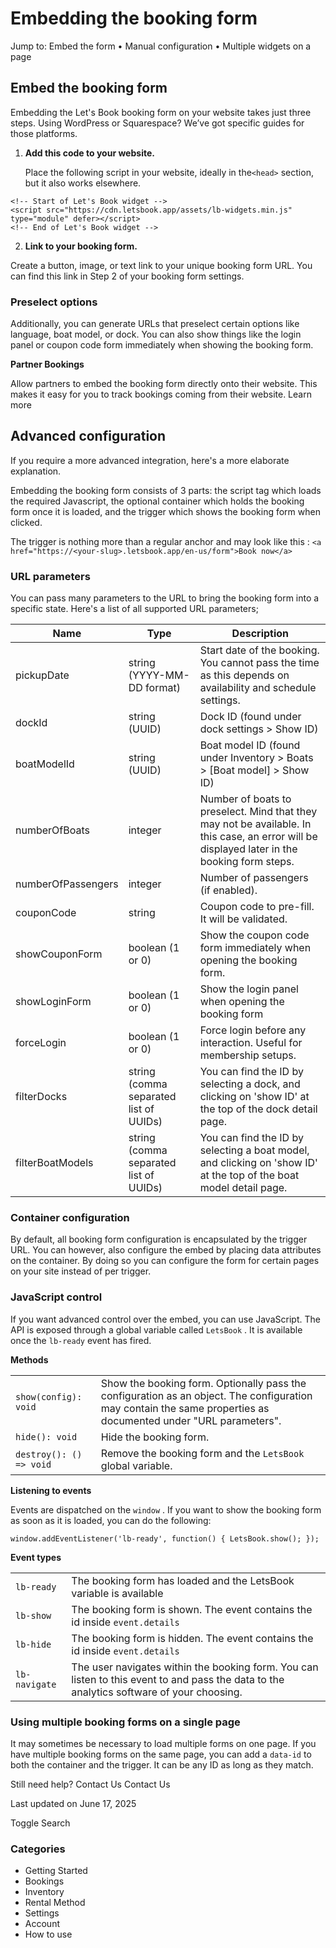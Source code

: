 Embedding the booking form
==========================

Jump to: Embed the form  •  Manual configuration •  Multiple widgets on a page

Embed the booking form
----------------------

Embedding the Let's Book booking form on your website takes just three steps. Using WordPress or Squarespace? We’ve got specific guides for those platforms.

  

1. **Add this code to your website.**

   Place the following script in your website, ideally in the`<head>` section, but it also works elsewhere.

```
<!-- Start of Let's Book widget -->
<script src="https://cdn.letsbook.app/assets/lb-widgets.min.js" type="module" defer></script>
<!-- End of Let's Book widget -->

```

2. **Link to your booking form.**

Create a button, image, or text link to your unique booking form URL. You can find this link in Step 2 of your booking form settings.

  
  

### Preselect options

Additionally, you can generate URLs that preselect certain options like language, boat model, or dock. You can also show things like the login panel or coupon code form immediately when showing the booking form.

  

**Partner Bookings**

Allow partners to embed the booking form directly onto their website. This makes it easy for you to track bookings coming from their website. Learn more

  

Advanced configuration
----------------------

If you require a more advanced integration, here's a more elaborate explanation.

Embedding the booking form consists of 3 parts: the script tag which loads the required Javascript, the optional container which holds the booking form once it is loaded, and the trigger which shows the booking form when clicked.

The trigger is nothing more than a regular anchor and may look like this : `<a href="https://<your-slug>.letsbook.app/en-us/form">Book now</a>`

  

### URL parameters

You can pass many parameters to the URL to bring the booking form into a specific state. Here's a list of all supported URL parameters;

| Name | Type | Description |
| --- | --- | --- |
| pickupDate | string (YYYY-MM-DD format) | Start date of the booking. You cannot pass the time as this depends on availability and schedule settings. |
| dockId | string (UUID) | Dock ID (found under dock settings > Show ID) |
| boatModelId | string (UUID) | Boat model ID (found under Inventory > Boats > [Boat model] > Show ID) |
| numberOfBoats | integer | Number of boats to preselect. Mind that they may not be available. In this case, an error will be displayed later in the booking form steps. |
| numberOfPassengers | integer | Number of passengers (if enabled). |
| couponCode | string | Coupon code to pre-fill. It will be validated. |
| showCouponForm | boolean (1 or 0) | Show the coupon code form immediately when opening the booking form. |
| showLoginForm | boolean (1 or 0) | Show the login panel when opening the booking form |
| forceLogin | boolean (1 or 0) | Force login before any interaction. Useful for membership setups. |
| filterDocks | string (comma separated list of UUIDs) | You can find the ID by selecting a dock, and clicking on 'show ID' at the top of the dock detail page. |
| filterBoatModels | string (comma separated list of UUIDs) | You can find the ID by selecting a boat model, and clicking on 'show ID' at the top of the boat model detail page. |

### Container configuration

By default, all booking form configuration is encapsulated by the trigger URL. You can however, also configure the embed by placing data attributes on the container. By doing so you can configure the form for certain pages on your site instead of per trigger.

  

### JavaScript control

If you want advanced control over the embed, you can use JavaScript. The API is exposed through a global variable called  `LetsBook` . It is available once the  `lb-ready`  event has fired.

  

**Methods**

|  |  |
| --- | --- |
| `show(config): void` | Show the booking form. Optionally pass the configuration as an object. The configuration may contain the same properties as documented under "URL parameters". |
| `hide(): void` | Hide the booking form. |
| `destroy(): () => void` | Remove the booking form and the  `LetsBook` global variable. |

**Listening to events**

Events are dispatched on the `window` . If you want to show the booking form as soon as it is loaded, you can do the following:

`window.addEventListener('lb-ready', function() { LetsBook.show(); });`

**Event types**

|  |  |
| --- | --- |
| `lb-ready` | The booking form has loaded and the LetsBook variable is available |
| `lb-show` | The booking form is shown. The event contains the id inside `event.details` |
| `lb-hide` | The booking form is hidden. The event contains the id inside `event.details` |
| `lb-navigate` | The user navigates within the booking form. You can listen to this event to and pass the data to the analytics software of your choosing. |

### Using multiple booking forms on a single page

It may sometimes be necessary to load multiple forms on one page. If you have multiple booking forms on the same page, you can add a  `data-id` to both the container and the trigger. It can be any ID as long as they match.

Still need help?
Contact Us
Contact Us

Last updated on June 17, 2025






Toggle Search

### Categories

* Getting Started
* Bookings
* Inventory
* Rental Method
* Settings
* Account
* How to use